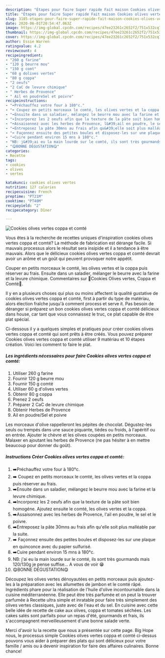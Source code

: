 ```yaml
---
description: "Étapes pour faire Super rapide Fait maison Cookies olives vertes coppa et comté"
title: "Étapes pour faire Super rapide Fait maison Cookies olives vertes coppa et comté"
slug: 3185-etapes-pour-faire-super-rapide-fait-maison-cookies-olives-vertes-coppa-et-comte
date: 2020-06-01T20:54:47.063Z
image: https://img-global.cpcdn.com/recipes/47ee23261c2652f2/751x532cq70/cookies-olives-vertes-coppa-et-comte-photo-principale-de-la-recette.jpg
thumbnail: https://img-global.cpcdn.com/recipes/47ee23261c2652f2/751x532cq70/cookies-olives-vertes-coppa-et-comte-photo-principale-de-la-recette.jpg
cover: https://img-global.cpcdn.com/recipes/47ee23261c2652f2/751x532cq70/cookies-olives-vertes-coppa-et-comte-photo-principale-de-la-recette.jpg
author: Essie Warren
ratingvalue: 4.2
reviewcount: 4
recipeingredient:
- "260 g farine"
- "120 g beurre mou"
- "150 g comt"
- "60 g dolives vertes"
- "80 g coppa"
- "2 oeufs"
- "2 CaC de levure chimique"
- " Herbes de Provence"
- " Ail en poudreSel et poivre"
recipeinstructions:
- "➡️Préchauffez votre four à 180°c."
- "➡️ Coupez en petits morceaux le comté, les olives vertes et la coppa puis réserver au frais."
- "➡️Ensuite dans un saladier, mélangez le beurre mou avec la farine et la levure chimique."
- "➡️Incorporez les 2 oeufs afin que la texture de la pâte soit bien homogéne. Ajoutez ensuite le comté, les olives vertes et la coppa."
- "➡️Assaisonnez avec les herbes de Provence, l&#39;ail en poudre, le sel et le poivre."
- "➡️Entreposez la pâte 30mns au frais afin qu&#39;elle soit plus malléable par la suite."
- "➡️ Façonnez ensuite des petites boules et disposez-les sur une plaque en quinconce avec du papier sulfurisé."
- "➡️Cuire pendant environ 15 mns à 180°c."
- "NB: j&#39;ai eu la main lourde sur le comté, ils sont très gourmands mais 120/130g je pense suffise... A vous de voir 😁"
- "😋BONNE DÉGUSTATION😋"
categories:
- Recette
tags:
- cookies
- olives
- vertes

katakunci: cookies olives vertes 
nutrition: 127 calories
recipecuisine: French
preptime: "PT21M"
cooktime: "PT40M"
recipeyield: "2"
recipecategory: Dîner

---
```



![Cookies olives vertes coppa et comté](https://img-global.cpcdn.com/recipes/47ee23261c2652f2/751x532cq70/cookies-olives-vertes-coppa-et-comte-photo-principale-de-la-recette.jpg)

Vous êtes à la recherche de recettes uniques d'inspiration cookies olives vertes coppa et comté? La méthode de fabrication est dérange facile. Si mauvais processus alors le résultat sera insipide et il a tendance à être mauvais. Alors que le délicieux cookies olives vertes coppa et comté devrait avoir un arôme et un goût qui peuvent provoquer notre appétit.

Couper en petits morceaux le comté, les olives vertes et la coppa puis réserver au frais. Ensuite dans un saladier, mélanger le beurre avec la farine et la levure chimique. Commentaires sur 🍪Cookies Olives vertes, Coppa et Comté🍪.

Il y en a plusieurs choses qui plus ou moins affectent la qualité gustative de cookies olives vertes coppa et comté, first à partir du type de matériau, alors élection fraîche jusqu'à comment process et serve it. Pas besoin de déranger si préparez un bon cookies olives vertes coppa et comté délicieux dans house, car tant que vous connaissez le truc, ce plat capable de être plat spécial.


Ci-dessous il y a quelques simples et pratiques pour créer cookies olives vertes coppa et comté qui sont prêts à être créés. Vous pouvez préparer Cookies olives vertes coppa et comté utiliser 9 matériau et 10 étapes création. Voici les comment to faire le plat.

<!--inarticleads1-->

##### Les ingrédients nécessaires pour faire Cookies olives vertes coppa et comté:

1. Utiliser 260 g farine
1. Fournir 120 g beurre mou
1. Fournir 150 g comté
1. Utiliser 60 g d&#39;olives vertes
1. Obtenir 80 g coppa
1. Prenez 2 oeufs
1. Préparer 2 CaC de levure chimique
1. Obtenir  Herbes de Provence
1.   Ail en poudre/Sel et poivre


Les morceaux d&#39;olive rappelleront les pépites de chocolat. Dégustez-les seuls ou trempés dans une sauce piquante, tièdes ou froids, à l&#39;apéritif ou en entrée. Ajouter le chèvre et les olives coupées en petits morceaux. Malaxer en ajoutant les herbes de Provence (ne pas hésiter à en mettre beaucoup pour donner du goût). 

<!--inarticleads2-->

##### Instructions Créer Cookies olives vertes coppa et comté:

1. ➡️Préchauffez votre four à 180°c.
1. ➡️ Coupez en petits morceaux le comté, les olives vertes et la coppa puis réserver au frais.
1. ➡️Ensuite dans un saladier, mélangez le beurre mou avec la farine et la levure chimique.
1. ➡️Incorporez les 2 oeufs afin que la texture de la pâte soit bien homogéne. Ajoutez ensuite le comté, les olives vertes et la coppa.
1. ➡️Assaisonnez avec les herbes de Provence, l&#39;ail en poudre, le sel et le poivre.
1. ➡️Entreposez la pâte 30mns au frais afin qu&#39;elle soit plus malléable par la suite.
1. ➡️ Façonnez ensuite des petites boules et disposez-les sur une plaque en quinconce avec du papier sulfurisé.
1. ➡️Cuire pendant environ 15 mns à 180°c.
1. NB: j&#39;ai eu la main lourde sur le comté, ils sont très gourmands mais 120/130g je pense suffise... A vous de voir 😁
1. 😋BONNE DÉGUSTATION😋


Découpez les olives vertes dénoyautées en petits morceaux puis ajoutez-les à la préparation avec les allumettes de jambon et le comté râpé. Ingrédients phare pour la réalisation de l&#39;huile d&#39;olive incontournable dans la cuisine méditerranéenne. Elle peut être très parfumée et on peut la trouver parfumée à Recette ultra simple et inratable pour faire très simplement des olives vertes classiques, juste avec de l&#39;eau et du sel. En cuisine avec cette belle idée de recette de cake aux olives, coppa et tomates séchées. Les cakes salés sont parfaits pour un repas d&#39;été, gourmands et frais, ils s&#39;accompagnent merveilleusement d&#39;une bonne salade verte. 


Merci d'avoir lu la recette que nous a présentée sur cette page. Big Hope nous, le processus simple Cookies olives vertes coppa et comté ci-dessus pouvons vous aider à préparer des plats qui sont délicieux pour votre famille / amis ou à devenir inspiration for faire des affaires culinaires. Bonne chance!
